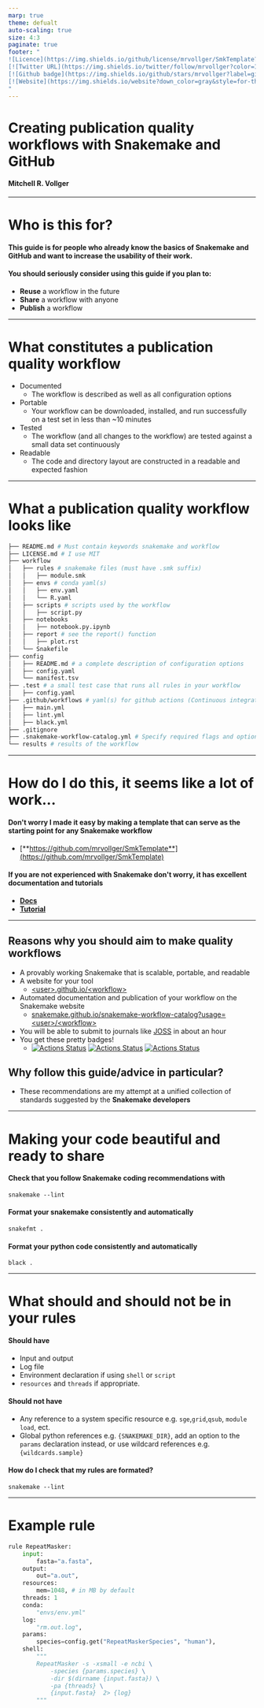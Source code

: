 ```yaml
---
marp: true
theme: defualt
auto-scaling: true   
size: 4:3
paginate: true
footer: "
![Licence](https://img.shields.io/github/license/mrvollger/SmkTemplate?color=purple&label=MRV&style=for-the-badge)
[![Twitter URL](https://img.shields.io/twitter/follow/mrvollger?color=1DA1F2&label=twitter&style=for-the-badge)](https://twitter.com/mrvollger)
[![Github badge](https://img.shields.io/github/stars/mrvollger?label=github&style=for-the-badge&color=black)](https://github.com/mrvollger)
[![Website](https://img.shields.io/website?down_color=gray&style=for-the-badge&up_color=green&url=https%3A%2F%2Fmrvollger.github.io%2F)](https://mrvollger.github.io)
"
---
```


<style>section { font-size: 22px; }</style>
<style>
footer {
    height: 10px;
}
footer img {
    height: 20px;
    float: center;
 }
</style>

# Creating publication quality workflows with **Snakemake** and **GitHub**

#### Mitchell R. Vollger

---

# **Who** is this for?

#### This guide is for people who already know the basics of **Snakemake** and **GitHub** and want to increase the usability of their work.

#### You should seriously consider using this guide if you plan to:

- **Reuse** a workflow in the future
- **Share** a workflow with anyone
- **Publish** a workflow

---

# **What** constitutes a publication quality workflow

- Documented
  - The workflow is described as well as all configuration options
- Portable
  - Your workflow can be downloaded, installed, and run successfully on a test set in less than ~10 minutes
- Tested
  - The workflow (and all changes to the workflow) are tested against a small data set continuously
- Readable
  - The code and directory layout are constructed in a readable and expected fashion

---

# **What** a publication quality workflow looks like

```bash
├── README.md # Must contain keywords snakemake and workflow
├── LICENSE.md # I use MIT
├── workflow
│   ├── rules # snakemake files (must have .smk suffix)
│   │   ├── module.smk
│   ├── envs # conda yaml(s)
│   │   ├── env.yaml
│   │   └── R.yaml
│   ├── scripts # scripts used by the workflow
│   │   ├── script.py
│   ├── notebooks
│   │   ├── notebook.py.ipynb
│   ├── report # see the report() function
│   │   ├── plot.rst
│   └── Snakefile
├── config
│   ├── README.md # a complete description of configuration options
│   ├── config.yaml
│   └── manifest.tsv
├── .test # a small test case that runs all rules in your workflow
│   ├── config.yaml
├── .github/workflows # yaml(s) for github actions (Continuous integration)
│   ├── main.yml
│   ├── lint.yml
│   ├── black.yml
├── .gitignore
├── .snakemake-workflow-catalog.yml # Specify required flags and options
└── results # results of the workflow
```

---

# **How** do I do this, it seems like a lot of work...

#### Don't worry I made it easy by making a template that can serve as the starting point for any Snakemake workflow

- [**https://github.com/mrvollger/SmkTemplate**](https://github.com/mrvollger/SmkTemplate)

#### If you are not experienced with **Snakemake** don't worry, it has excellent documentation and tutorials

- [**Docs**](https://snakemake.readthedocs.io/en/stable/)
- [**Tutorial**](https://snakemake.readthedocs.io/en/stable/tutorial/tutorial.html)

---

## Reasons **why** you should aim to make quality workflows

- A provably working Snakemake that is scalable, portable, and readable
- A website for your tool
  - [ \<user\>.github.io/\<workflow>](https://mrvollger.github.io/SmkTemplate/)
- Automated documentation and publication of your workflow on the Snakemake website
  - [snakemake.github.io/snakemake-workflow-catalog?usage=\<user>/\<workflow>](https://snakemake.github.io/snakemake-workflow-catalog?usage=mrvollger/SmkTemplate)
- You will be able to submit to journals like [JOSS](https://joss.readthedocs.io/en/latest/submitting.html) in about an hour
- You get these pretty badges!
  - [![Actions Status](https://github.com/mrvollger/SmkTemplate/workflows/CI/badge.svg)](https://github.com/mrvollger/SmkTemplate/actions) [![Actions Status](https://github.com/mrvollger/SmkTemplate/workflows/Linting/badge.svg)](https://github.com/mrvollger/SmkTemplate/actions) [![Actions Status](https://github.com/mrvollger/SmkTemplate/workflows/black/badge.svg)](https://github.com/mrvollger/SmkTemplate/actions)

## **Why** follow this guide/advice in particular?

- These recommendations are my attempt at a unified collection of standards suggested by the **Snakemake developers**

---

# Making your code beautiful and ready to share

#### Check that you follow Snakemake coding recommendations with

`snakemake --lint `

#### Format your snakemake consistently and automatically

`snakefmt .`

#### Format your python code consistently and automatically

`black .`

---

# What should and should not be in your rules

#### Should have

- Input and output
- Log file
- Environment declaration if using `shell` or `script`
- `resources` and `threads` if appropriate.

#### Should not have

- Any reference to a system specific resource e.g. `sge`,`grid`,`qsub`, `module load`, ect.
- Global python references e.g. `{SNAKEMAKE_DIR}`, add an option to the `params` declaration instead, or use wildcard references e.g. `{wildcards.sample}`

#### How do I check that my rules are formated?

`snakemake --lint`

---

# Example rule

```python
rule RepeatMasker:
    input:
        fasta="a.fasta",
    output:
        out="a.out",
    resources:
        mem=1048, # in MB by default
    threads: 1
    conda:
        "envs/env.yml"
    log:
        "rm.out.log",
    params:
        species=config.get("RepeatMaskerSpecies", "human"),
    shell:
        """
        RepeatMasker -s -xsmall -e ncbi \
            -species {params.species} \
            -dir $(dirname {input.fasta}) \
            -pa {threads} \
            {input.fasta}  2> {log}
        """
```
